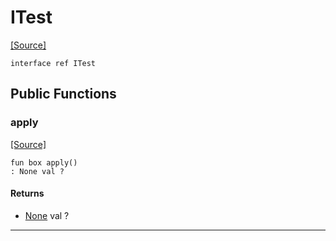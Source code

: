 # ITest
<span class="source-link">[[Source]](src/pony_test/test_helper.md#L-0-1)</span>
```pony
interface ref ITest
```

## Public Functions

### apply
<span class="source-link">[[Source]](src/pony_test/test_helper.md#L-0-2)</span>


```pony
fun box apply()
: None val ?
```

#### Returns

* [None](builtin-None.md) val ?

---

